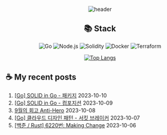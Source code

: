 <div align="center">

![header](https://capsule-render.vercel.app/api?type=waving&color=auto&height=200&section=header&text=Hyohwak%20Lee&fontSize=80)

## 📚 Stack

![Go](https://img.shields.io/badge/Go-00ADD8?style=for-the-badge&logo=go&logoColor=white)
![Node.js](https://img.shields.io/badge/Node.js-43853D?style=for-the-badge&logo=node.js&logoColor=white)
![Solidity](https://img.shields.io/badge/solidity-363636?style=for-the-badge&logo=solidity&logoColor=white)
![Docker](https://img.shields.io/badge/docker-%230db7ed.svg?style=for-the-badge&logo=docker&logoColor=white)
![Terraform](https://img.shields.io/badge/terraform-%235835CC.svg?style=for-the-badge&logo=terraform&logoColor=white)

[![Top Langs](https://github-readme-stats.vercel.app/api/top-langs/?username=piatoss3612&layout=compact)](https://github.com/piatoss3612/github-readme-stats)

</div>

## ☕ My recent posts

1. [[Go] SOLID in Go - 패키지](https://piatoss3612.tistory.com/41) 2023-10-10
2. [[Go] SOLID in Go - 컴포지션](https://piatoss3612.tistory.com/40) 2023-10-09
3. [9월의 회고 Anti-Hero](https://piatoss3612.tistory.com/39) 2023-10-08
4. [[Go] 클라우드 디자인 패턴 - 서킷 브레이커](https://piatoss3612.tistory.com/38) 2023-10-07
5. [[백준 / Rust] 6220번: Making Change](https://piatoss3612.tistory.com/37) 2023-10-06